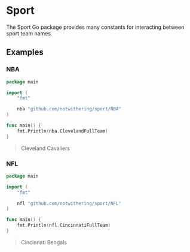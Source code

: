 # Sport

The Sport Go package provides many constants for interacting between sport team names.

## Examples

### NBA

```go
package main

import (
	"fmt"

	nba "github.com/notwithering/sport/NBA"
)

func main() {
	fmt.Println(nba.ClevelandFullTeam)
}
```

> Cleveland Cavaliers

### NFL

```go
package main

import (
	"fmt"

	nfl "github.com/notwithering/sport/NFL"
)

func main() {
	fmt.Println(nfl.CincinnatiFullTeam)
}
```

> Cincinnati Bengals
